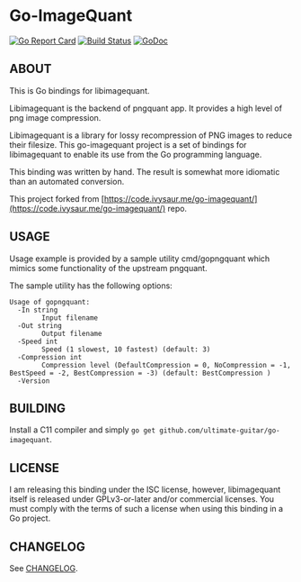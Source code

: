 # Go-ImageQuant
[![Go Report Card](https://goreportcard.com/badge/github.com/ultimate-guitar/go-imagequant)](https://goreportcard.com/report/github.com/ultimate-guitar/go-imagequant) [![Build Status](https://travis-ci.org/ultimate-guitar/go-imagequant.svg?branch=master)](https://travis-ci.org/ultimate-guitar/go-imagequant) [![GoDoc](https://godoc.org/github.com/ultimate-guitar/go-imagequant?status.svg)](https://godoc.org/github.com/ultimate-guitar/go-imagequant)
## ABOUT
This is Go bindings for libimagequant.

Libimagequant is the backend of pngquant app. It provides a high level of png image compression.

Libimagequant is a library for lossy recompression of PNG images to reduce their filesize.  This go-imagequant project is a set of bindings for libimagequant to enable its use from the Go programming language.

This binding was written by hand. The result is somewhat more idiomatic than an automated conversion.

This project forked from [https://code.ivysaur.me/go-imagequant/](https://code.ivysaur.me/go-imagequant/) repo.

## USAGE
Usage example is provided by a sample utility cmd/gopngquant which mimics some functionality of the upstream pngquant.

The sample utility has the following options:

```
Usage of gopngquant:
  -In string
        Input filename
  -Out string
        Output filename
  -Speed int
        Speed (1 slowest, 10 fastest) (default: 3)
  -Compression int
        Compression level (DefaultCompression = 0, NoCompression = -1, BestSpeed = -2, BestCompression = -3) (default: BestCompression )
  -Version
```

## BUILDING

Install a C11 compiler and simply `go get github.com/ultimate-guitar/go-imagequant`.

## LICENSE
I am releasing this binding under the ISC license, however, libimagequant itself is released under GPLv3-or-later and/or commercial licenses. You must comply with the terms of such a license when using this binding in a Go project.

## CHANGELOG

See [CHANGELOG](CHANGELOG.md).
